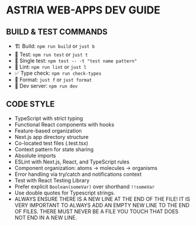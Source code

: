 # ASTRIA WEB-APPS DEV GUIDE

## BUILD & TEST COMMANDS
- 🏗️ Build: `npm run build` or `just b`
- 🧪 Test: `npm run test` or `just t`
- 🔬 Single test: `npm test -- -t "test name pattern"`
- 🧹 Lint: `npm run lint` or `just l`
- ✅ Type check: `npm run check-types`
- 💅 Format: `just f` or `just format`
- 🚀 Dev server: `npm run dev`

## CODE STYLE
- TypeScript with strict typing
- Functional React components with hooks
- Feature-based organization
- Next.js app directory structure
- Co-located test files (.test.tsx)
- Context pattern for state sharing
- Absolute imports
- ESLint with Next.js, React, and TypeScript rules
- Component organization: atoms → molecules → organisms
- Error handling via try/catch and notifications context
- Test with React Testing Library
- Prefer explicit `Boolean(someVar)` over shorthand `!!someVar`
- Use double quotes for Typescript strings.
- ALWAYS ENSURE THERE IS A NEW LINE AT THE END OF THE FILE! IT IS 
  VERY IMPORTANT TO ALWAYS ADD AN EMPTY NEW LINE TO THE END OF FILES.
  THERE MUST NEVER BE A FILE YOU TOUCH THAT DOES NOT END IN A NEW LINE.

